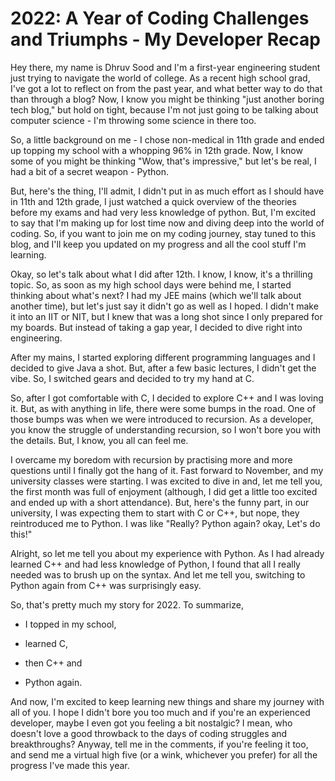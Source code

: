 # 2022: A Year of Coding Challenges and Triumphs - My Developer Recap

Hey there, my name is Dhruv Sood and I'm a first-year engineering student just trying to navigate the world of college. As a recent high school grad, I've got a lot to reflect on from the past year, and what better way to do that than through a blog? Now, I know you might be thinking "just another boring tech blog," but hold on tight, because I'm not just going to be talking about computer science - I'm throwing some science in there too.

So, a little background on me - I chose non-medical in 11th grade and ended up topping my school with a whopping 96% in 12th grade. Now, I know some of you might be thinking "Wow, that's impressive," but let's be real, I had a bit of a secret weapon - Python.

But, here's the thing, I'll admit, I didn't put in as much effort as I should have in 11th and 12th grade, I just watched a quick overview of the theories before my exams and had very less knowledge of python. But, I'm excited to say that I'm making up for lost time now and diving deep into the world of coding. So, if you want to join me on my coding journey, stay tuned to this blog, and I'll keep you updated on my progress and all the cool stuff I'm learning.

Okay, so let's talk about what I did after 12th. I know, I know, it's a thrilling topic. So, as soon as my high school days were behind me, I started thinking about what's next? I had my JEE mains (which we'll talk about another time), but let's just say it didn't go as well as I hoped. I didn't make it into an IIT or NIT, but I knew that was a long shot since I only prepared for my boards. But instead of taking a gap year, I decided to dive right into engineering.

After my mains, I started exploring different programming languages and I decided to give Java a shot. But, after a few basic lectures, I didn't get the vibe. So, I switched gears and decided to try my hand at C.

So, after I got comfortable with C, I decided to explore C++ and I was loving it. But, as with anything in life, there were some bumps in the road. One of those bumps was when we were introduced to recursion. As a developer, you know the struggle of understanding recursion, so I won't bore you with the details. But, I know, you all can feel me.

I overcame my boredom with recursion by practising more and more questions until I finally got the hang of it. Fast forward to November, and my university classes were starting. I was excited to dive in and, let me tell you, the first month was full of enjoyment (although, I did get a little too excited and ended up with a short attendance). But, here's the funny part, in our university, I was expecting them to start with C or C++, but nope, they reintroduced me to Python. I was like "Really? Python again? okay, Let's do this!"

Alright, so let me tell you about my experience with Python. As I had already learned C++ and had less knowledge of Python, I found that all I really needed was to brush up on the syntax. And let me tell you, switching to Python again from C++ was surprisingly easy.

So, that's pretty much my story for 2022. To summarize,

* I topped in my school,
    
* learned C,
    
* then C++ and
    
* Python again.
    

And now, I'm excited to keep learning new things and share my journey with all of you. I hope I didn't bore you too much and if you're an experienced developer, maybe I even got you feeling a bit nostalgic? I mean, who doesn't love a good throwback to the days of coding struggles and breakthroughs? Anyway, tell me in the comments, if you're feeling it too, and send me a virtual high five (or a wink, whichever you prefer) for all the progress I've made this year.
